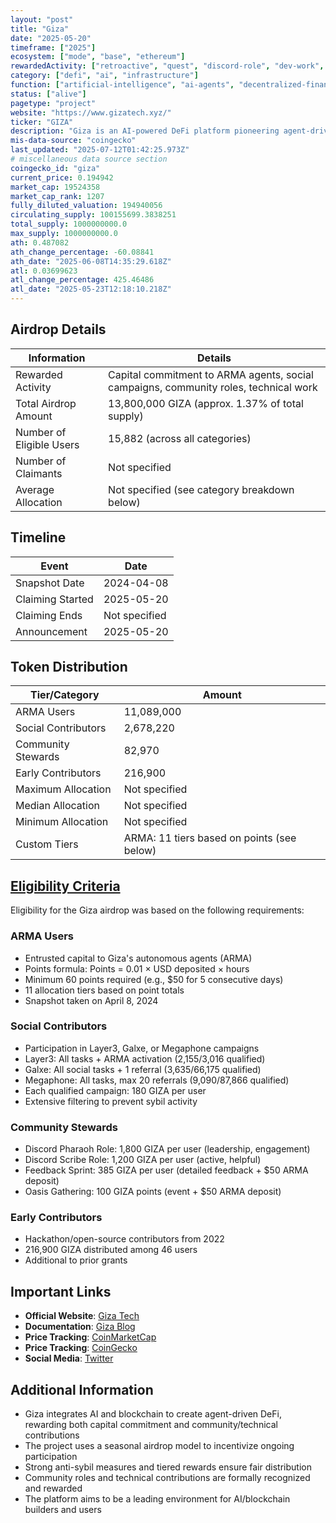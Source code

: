 ```yaml
---
layout: "post"
title: "Giza"
date: "2025-05-20"
timeframe: ["2025"]
ecosystem: ["mode", "base", "ethereum"]
rewardedActivity: ["retroactive", "quest", "discord-role", "dev-work", "content", "loyalty"]
category: ["defi", "ai", "infrastructure"]
function: ["artificial-intelligence", "ai-agents", "decentralized-finance"]
status: ["alive"]
pagetype: "project"
website: "https://www.gizatech.xyz/"
ticker: "GIZA"
description: "Giza is an AI-powered DeFi platform pioneering agent-driven finance, rewarding users for capital commitment, community engagement, and technical contributions."
mis-data-source: "coingecko"
last_updated: "2025-07-12T01:42:25.973Z"
# miscellaneous data source section
coingecko_id: "giza"
current_price: 0.194942
market_cap: 19524358
market_cap_rank: 1207
fully_diluted_valuation: 194940056
circulating_supply: 100155699.3838251
total_supply: 1000000000.0
max_supply: 1000000000.0
ath: 0.487082
ath_change_percentage: -60.08841
ath_date: "2025-06-08T14:35:29.618Z"
atl: 0.03699623
atl_change_percentage: 425.46486
atl_date: "2025-05-23T12:18:10.218Z"
---
```


## Airdrop Details

| Information              | Details                                                                              |
| ------------------------ | ------------------------------------------------------------------------------------ |
| Rewarded Activity        | Capital commitment to ARMA agents, social campaigns, community roles, technical work |
| Total Airdrop Amount     | 13,800,000 GIZA (approx. 1.37% of total supply)                                      |
| Number of Eligible Users | 15,882 (across all categories)                                                       |
| Number of Claimants      | Not specified                                                                        |
| Average Allocation       | Not specified (see category breakdown below)                                         |

## Timeline

| Event            | Date          |
| ---------------- | ------------- |
| Snapshot Date    | 2024-04-08    |
| Claiming Started | 2025-05-20    |
| Claiming Ends    | Not specified |
| Announcement     | 2025-05-20    |

## Token Distribution

| Tier/Category       | Amount                                     |
| ------------------- | ------------------------------------------ |
| ARMA Users          | 11,089,000                                 |
| Social Contributors | 2,678,220                                  |
| Community Stewards  | 82,970                                     |
| Early Contributors  | 216,900                                    |
| Maximum Allocation  | Not specified                              |
| Median Allocation   | Not specified                              |
| Minimum Allocation  | Not specified                              |
| Custom Tiers        | ARMA: 11 tiers based on points (see below) |

## [Eligibility Criteria](https://gizatech.xyz/blog/giza-airdrop)

Eligibility for the Giza airdrop was based on the following requirements:

### ARMA Users
- Entrusted capital to Giza's autonomous agents (ARMA)
- Points formula: Points = 0.01 × USD deposited × hours
- Minimum 60 points required (e.g., $50 for 5 consecutive days)
- 11 allocation tiers based on point totals
- Snapshot taken on April 8, 2024

### Social Contributors
- Participation in Layer3, Galxe, or Megaphone campaigns
- Layer3: All tasks + ARMA activation (2,155/3,016 qualified)
- Galxe: All social tasks + 1 referral (3,635/66,175 qualified)
- Megaphone: All tasks, max 20 referrals (9,090/87,866 qualified)
- Each qualified campaign: 180 GIZA per user
- Extensive filtering to prevent sybil activity

### Community Stewards
- Discord Pharaoh Role: 1,800 GIZA per user (leadership, engagement)
- Discord Scribe Role: 1,200 GIZA per user (active, helpful)
- Feedback Sprint: 385 GIZA per user (detailed feedback + $50 ARMA deposit)
- Oasis Gathering: 100 GIZA points (event + $50 ARMA deposit)

### Early Contributors
- Hackathon/open-source contributors from 2022
- 216,900 GIZA distributed among 46 users
- Additional to prior grants

## Important Links

- **Official Website**: [Giza Tech](https://www.gizatech.xyz/)
- **Documentation**: [Giza Blog](https://gizatech.xyz/blog/giza-airdrop)
- **Price Tracking**: [CoinMarketCap](https://coinmarketcap.com/currencies/giza/)
- **Price Tracking**: [CoinGecko](https://www.coingecko.com/en/coins/giza)
- **Social Media**: [Twitter](https://x.com/gizatechxyz)

## Additional Information

- Giza integrates AI and blockchain to create agent-driven DeFi, rewarding both capital commitment and community/technical contributions
- The project uses a seasonal airdrop model to incentivize ongoing participation
- Strong anti-sybil measures and tiered rewards ensure fair distribution
- Community roles and technical contributions are formally recognized and rewarded
- The platform aims to be a leading environment for AI/blockchain builders and users